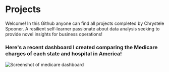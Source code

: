 # Projects

Welcome! In this Github anyone can find all projects completed by Chrystele Spooner. A resilient self-learner passionate about data analysis seeking to provide novel insights for business operations!

### Here's a recent dashboard I created comparing the Medicare charges of each state and hospital in America!
![Screenshot of medicare dashboard](https://user-images.githubusercontent.com/94492331/173468700-abbed03d-dce6-4154-9533-ff4388a85cac.jpg)
